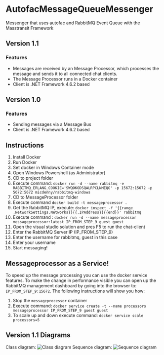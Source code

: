 # AutofacMessageQueueMessenger
Messenger that uses autofac and RabbitMQ Event Queue with the Masstransit Framework

## Version 1.1
### Features
 - Messages are received by an Message Processor, which processes the message and sends it to all connected chat clients.
 - The Message Processor runs in a Docker container
 - Client is .NET Framework 4.6.2 based

## Version 1.0
### Features
 - Sending messages via a Message Bus
 - Client is .NET Framework 4.6.2 based

 ## Instructions
 1. Install Docker
 2. Run Docker
 3. Set docker in Windows Container mode
 4. Open Windows Powershell (as Administrator)
 5. CD to project folder
 6. Execute command: `docker run -d --name rabbitmq -e RABBITMQ_ERLANG_COOKIE='SWQOKODSQALRPCLNMEQG' -p 15672:15672 -p 5672:5672 micdenny/rabbitmq-windows`
 7. CD to MessageProcessor folder
 8. Execute command `docker build -t messageprocessor .`
 9. Get the RabbitMQ IP, execute: `docker inspect -f '{{range .NetworkSettings.Networks}}{{.IPAddress}}{{end}}' rabbitmq`
 10. Execute command : `docker run -d --name messageprocessor messageprocessor:latest IP_FROM_STEP_9 guest guest`
 11. Open the visual studio solution and pres F5 to run the chat-client
 9. Enter the RabbitMQ Server IP (IP_FROM_STEP_9)
 10. Enter the username for rabbitmq, guest in this case
 11. Enter your username
 12. Start messaging!
 
 ## Messageprocessor as a Service!
 To speed up the message processing you can use the docker service features. To make the change in performance visible you can open up the RabbitMQ management dashboard by going into the browser to: `IP_FROM_STEP_9:15672`. The following instructions will show you how:
 1. Stop the `messageprocessor` container
 2. Execute command: `docker service create -t --name processors messageprocessor IP_FROM_STEP_9 guest guest`
 3. To scale up and down execute command: `docker service scale processors=5`
 
 ## Version 1.1 Diagrams
 Class diagram:
 ![Class diagram](https://raw.githubusercontent.com/wijnandhonselaar/EventDrivenMessenger/archive/V1.1/Images/EventDrivenMessenger.png)
 Sequence diagram:
 ![Sequence diagram](https://raw.githubusercontent.com/wijnandhonselaar/EventDrivenMessenger/archive/V1.1/Images/Message%20life%20cycle.png)
